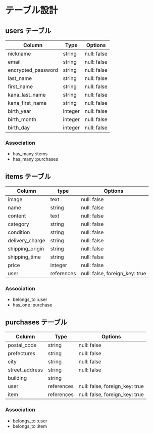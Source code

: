 # テーブル設計

## users テーブル

| Column             | Type   | Options     |
| ------------------ | ------ | ----------- |
| nickname           | string  | null: false |
| email              | string  | null: false |
| encrypted_password | string  | null: false |
| last_name          | string  | null: false |
| first_name         | string  | null: false |
| kana_last_name     | string  | null: false |
| kana_first_name    | string  | null: false |
| birth_year         | integer | null: false |
| birth_month        | integer | null: false |
| birth_day          | integer | null: false |

### Association

- has_many :items
- has_many :purchases

## items テーブル

| Column          | type       | Options                        |
| --------------- | ---------- | ------------------------------ |
| image           | text       | null: false                    |
| name            | string     | null: false                    |
| content         | text       | null: false                    |
| category        | string     | null: false                    |
| condition       | string     | null: false                    |
| delivery_charge | string     | null: false                    |
| shipping_origin | string     | null: false                    |
| shipping_time   | string     | null: false                    |
| price           | integer    | null: false                    |
| user            | references | null: false, foreign_key: true |

### Association

- belongs_to :user
- has_one :purchase

## purchases テーブル

| Column         | Type       | Options                        |
| -------------- | ---------- | ------------------------------ |
| postal_code    | string     | null: false                    |
| prefectures    | string     | null: false                    |
| city           | string     | null: false                    |
| street_address | string     | null: false                    |
| building       | string     |                                |
| user           | references | null: false, foreign_key: true |
| item           | references | null: false, foreign_key: true |

### Association

- belongs_to :user
- belongs_to :item
